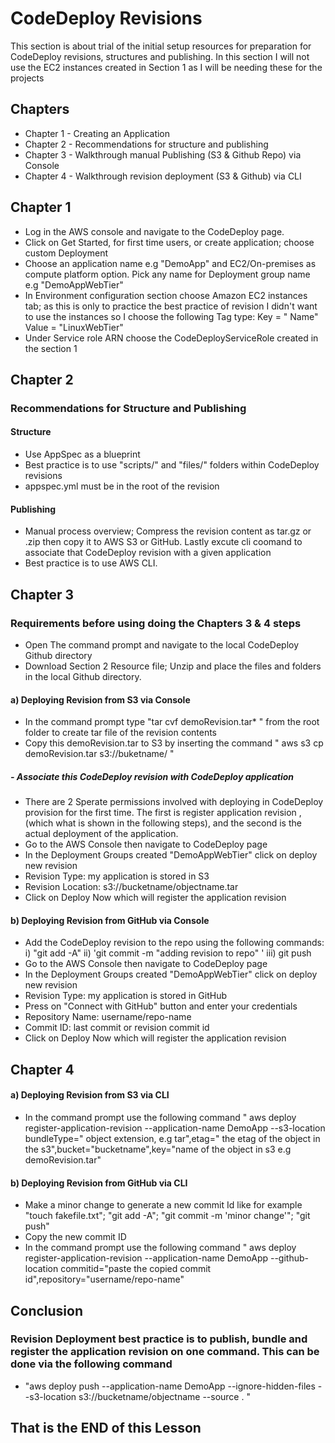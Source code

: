 # CodeDeploy Revisions 

This section is about trial of the initial setup resources for preparation for CodeDeploy revisions, structures and publishing. In this section I will not use the EC2 instances created in Section 1 as I will be needing these for the projects


## Chapters

 - Chapter 1 - Creating an Application 
 - Chapter 2 - Recommendations for structure and publishing
 - Chapter 3 - Walkthrough manual Publishing (S3 & Github Repo) via Console
 - Chapter 4 - Walkthrough revision deployment (S3 & Github) via CLI

## Chapter 1

- Log in the AWS console and navigate to the CodeDeploy page.
- Click on Get Started, for first time users, or create application; choose custom Deployment
- Choose an application name e.g "DemoApp" and EC2/On-premises as compute platform option. Pick any name for Deployment group name e.g "DemoAppWebTier"
- In Environment configuration section choose Amazon EC2 instances tab; as this is only to practice the best practice of revision I didn't want to use the instances so I choose the following Tag type:
Key = " Name"        Value = "LinuxWebTier"
- Under Service role ARN choose the CodeDeployServiceRole created in the section 1

## Chapter 2

### Recommendations for Structure and Publishing 

#### Structure

- Use AppSpec as a blueprint 
- Best practice is to use "scripts/" and "files/" folders within CodeDeploy revisions 
- appspec.yml must be in the root of the revision

#### Publishing

- Manual process overview; Compress the revision content as tar.gz or .zip then copy it to AWS S3 or GitHub. Lastly excute cli coomand to associate that CodeDeploy revision with a given application 
- Best practice is to use AWS CLI.

## Chapter 3 

### Requirements before using doing the Chapters 3 & 4 steps

- Open The command prompt and navigate to the local CodeDeploy Github directory 
- Download Section 2 Resource file; Unzip and place the files and folders in the local Github directory.

#### a) Deploying Revision from S3 via Console

- In the command prompt type "tar cvf demoRevision.tar* " from the root folder to create tar file of the revision contents 
- Copy this demoRevision.tar to S3 by inserting the command " aws s3 cp demoRevision.tar s3://buketname/ "
##### - Associate this CodeDeploy revision with CodeDeploy application 
- There are 2 Sperate permissions involved with deploying in CodeDeploy provision for the first time. The first is register application revision ,(which what is shown in the following steps), and the second is the actual deployment of the application.
- Go to the AWS Console then navigate to CodeDeploy page
- In the Deployment Groups created "DemoAppWebTier" click on deploy new revision
- Revision Type: my application is stored in S3
- Revision Location: s3://bucketname/objectname.tar
- Click on Deploy Now which will register the application revision

#### b) Deploying Revision from GitHub via Console
 
- Add the CodeDeploy revision to the repo using the following commands: i) "git add -A" ii) 'git commit -m "adding revision to repo" ' iii) git push 
- Go to the AWS Console then navigate to CodeDeploy page
- In the Deployment Groups created "DemoAppWebTier" click on deploy new revision
- Revision Type: my application is stored in GitHub
- Press on "Connect with GitHub" button and enter your credentials 
- Repository Name: username/repo-name
- Commit ID: last commit or revision commit id
- Click on Deploy Now which will register the application revision

## Chapter 4

#### a) Deploying Revision from S3 via CLI

- In the command prompt use the following command " aws deploy register-application-revision --application-name DemoApp --s3-location bundleType=" object extension, e.g tar",etag=" the etag of the object in the s3",bucket="bucketname",key="name of the object in s3 e.g demoRevision.tar"

#### b) Deploying Revision from GitHub via CLI

- Make a minor change to generate a new commit Id like for example "touch fakefile.txt"; "git add -A"; "git commit -m 'minor change'"; "git push"
- Copy the new commit ID
- In the command prompt use the following command " aws deploy register-application-revision --application-name DemoApp --github-location commitid="paste the copied commit id",repository="username/repo-name"

## Conclusion 

### Revision Deployment best practice is to publish, bundle and register the application revision on one command. This can be done via the following command
- "aws deploy push --application-name DemoApp --ignore-hidden-files --s3-location s3://bucketname/objectname --source . "


## That is the END of this Lesson 



